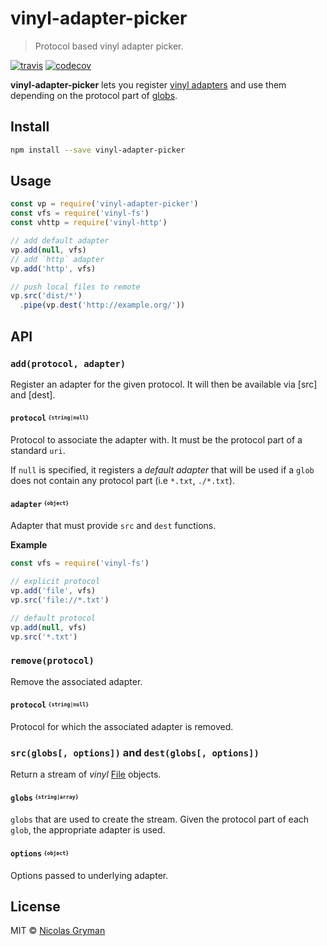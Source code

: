# vinyl-adapter-picker

> Protocol based vinyl adapter picker.

[![travis][travis-image]][travis-url] [![codecov][codecov-image]][codecov-url]

[travis-image]: https://img.shields.io/travis/ngryman/vinyl-adapter-picker.svg?style=flat
[travis-url]: https://travis-ci.org/ngryman/vinyl-adapter-picker
[codecov-image]: https://img.shields.io/codecov/c/github/ngryman/vinyl-adapter-picker.svg
[codecov-url]: https://codecov.io/github/ngryman/vinyl-adapter-picker


**vinyl-adapter-picker** lets you register [vinyl adapters] and use them depending on the protocol
part of [globs].

## Install

```bash
npm install --save vinyl-adapter-picker
```

## Usage

```javascript
const vp = require('vinyl-adapter-picker')
const vfs = require('vinyl-fs')
const vhttp = require('vinyl-http')

// add default adapter
vp.add(null, vfs)
// add `http` adapter
vp.add('http', vfs)

// push local files to remote
vp.src('dist/*')
  .pipe(vp.dest('http://example.org/'))
```

## API

### `add(protocol, adapter)`

Register an adapter for the given protocol. It will then be available via [src] and [dest].

#### `protocol` <sup><sub>`{string|null}`</sub></sup>

Protocol to associate the adapter with. It must be the protocol part of a standard `uri`.

If `null` is specified, it registers a *default adapter* that will be used if a `glob` does not
contain any protocol part (i.e `*.txt`, `./*.txt`).

#### `adapter` <sup><sub>`{object}`</sub></sup>

Adapter that must provide `src` and `dest` functions.

**Example**

```javascript
const vfs = require('vinyl-fs')

// explicit protocol
vp.add('file', vfs)
vp.src('file://*.txt')

// default protocol
vp.add(null, vfs)
vp.src('*.txt')
```

### `remove(protocol)`

Remove the associated adapter.

#### `protocol` <sup><sub>`{string|null}`</sub></sup>

Protocol for which the associated adapter is removed.

### `src(globs[, options])` and `dest(globs[, options])`

Return a stream of *vinyl* [File] objects.

#### `globs` <sup><sub>`{string|array}`</sub></sup>

`globs` that are used to create the stream. Given the protocol part of each `glob`, the appropriate
adapter is used.

#### `options` <sup><sub>`{object}`</sub></sup>

Options passed to underlying adapter.

## License

MIT © [Nicolas Gryman](http://ngryman.sh)


[vinyl adapters]: https://github.com/gulpjs/vinyl-fs#what-is-a-vinyl-adapter
[globs]: https://github.com/gulpjs/vinyl-fs#globs
[File]: https://github.com/gulpjs/vinyl#file
